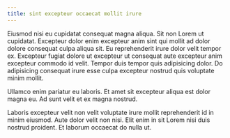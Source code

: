 ```yaml
---
title: sint excepteur occaecat mollit irure
---
```


Eiusmod nisi eu cupidatat consequat magna aliqua. Sit non Lorem ut cupidatat. Excepteur dolor enim excepteur anim sint qui mollit ad dolor dolore consequat culpa aliqua sit. Eu reprehenderit irure dolor velit tempor ex. Excepteur fugiat dolore ut excepteur ut consequat aute excepteur anim excepteur commodo id velit. Tempor duis tempor quis adipisicing dolor. Do adipisicing consequat irure esse culpa excepteur nostrud quis voluptate minim mollit.

Ullamco enim pariatur eu laboris. Et amet sit excepteur aliqua est dolor magna eu. Ad sunt velit et ex magna nostrud.

Laboris excepteur velit non velit voluptate irure mollit reprehenderit id in minim eiusmod. Aute dolor velit non nisi. Elit enim in sit Lorem nisi duis nostrud proident. Et laborum occaecat do nulla ut.
